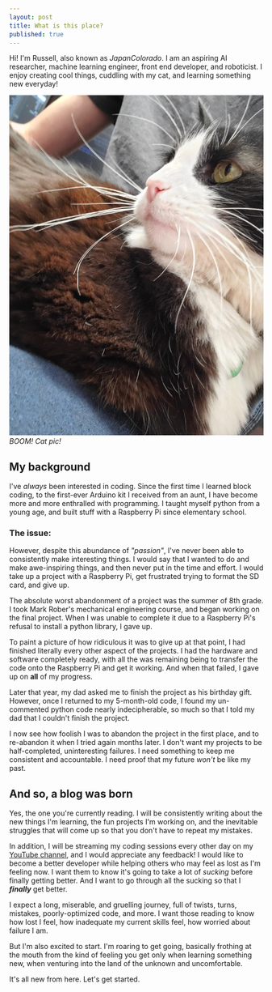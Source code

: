```yaml
---
layout: post
title: What is this place?
published: true
---
```


Hi! I'm Russell, also known as _JapanColorado_. I am an aspiring AI researcher, machine learning engineer, front end developer, and roboticist. I enjoy creating cool things, cuddling with my cat, and learning something new everyday!

![A cute cat](../images/cat.jpg)
*BOOM! Cat pic!*

## My background

I've _always_ been interested in coding. Since the first time I learned block coding, to the first-ever Arduino kit I received from an aunt, I have become more and more enthralled with programming. I taught myself python from a young age, and built stuff with a Raspberry Pi since elementary school.

### The issue:

However, despite this abundance of _"passion"_, I've never been able to consistently make interesting things. I would say that I wanted to do and make awe-inspiring things, and then never put in the time and effort. I would take up a project with a Raspberry Pi, get frustrated trying to format the SD card, and give up.

The absolute worst abandonment of a project was the summer of 8th grade. I took Mark Rober's mechanical engineering course, and began working on the final project. When I was unable to complete it due to a Raspberry Pi's refusal to install a python library, I gave up.

To paint a picture of how ridiculous it was to give up at that point, I had finished literally every other aspect of the projects. I had the hardware and software completely ready, with all the was remaining being to transfer the code onto the Raspberry Pi and get it working. And when that failed, I gave up on **all** of my progress.

Later that year, my dad asked me to finish the project as his birthday gift. However, once I returned to my 5-month-old code, I found my un-commented python code nearly indecipherable, so much so that I told my dad that I couldn't finish the project.

I now see how foolish I was to abandon the project in the first place, and to re-abandon it when I tried again months later. I don't want my projects to be half-completed, uninteresting failures. I need something to keep me consistent and accountable. I need proof that my future _won't_ be like my past.

## And so, a blog was born

Yes, the one you're currently reading. I will be consistently writing about the new things I'm learning, the fun projects I'm working on, and the inevitable struggles that will come up so that you don't have to repeat my mistakes.

In addition, I will be streaming my coding sessions every other day on my [YouTube channel](https://www.youtube.com/@japancolorado), and I would appreciate any feedback! I would like to become a better developer while helping others who may feel as lost as I'm feeling now. I want them to know it's going to take a lot of _sucking_ before finally getting better. And I want to go through all the sucking so that I **_finally_** get better.

I expect a long, miserable, and gruelling journey, full of twists, turns, mistakes, poorly-optimized code, and more. I want those reading to know how lost I feel, how inadequate my current skills feel, how worried about failure I am.

But I'm also excited to start. I'm roaring to get going, basically frothing at the mouth from the kind of feeling you get only when learning something new, when venturing into the land of the unknown and uncomfortable.

It's all new from here. Let's get started.

